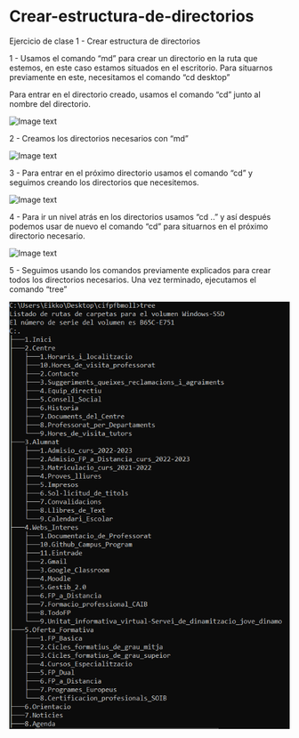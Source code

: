 # Crear-estructura-de-directorios
Ejercicio de clase 1 - Crear estructura de directorios

1 - Usamos el comando “md” para crear un directorio en la ruta que estemos, en este caso estamos situados en el escritorio. Para situarnos previamente en este, necesitamos el comando “cd desktop”

Para entrar en el directorio creado, usamos el comando “cd” junto al nombre del directorio.

![Image text](https://github.com/DavidMuletMelia/Crear-estructura-de-directorios/blob/main/Pr%C3%A1ctica%20MS-DOS/1a.PNG)


2 - Creamos los directorios necesarios con “md”

![Image text](https://github.com/DavidMuletMelia/Crear-estructura-de-directorios/blob/main/Pr%C3%A1ctica%20MS-DOS/2a.PNG)

3 - Para entrar en el próximo directorio usamos el comando “cd” y seguimos creando los directorios que necesitemos.

![Image text](https://github.com/DavidMuletMelia/Crear-estructura-de-directorios/blob/main/Pr%C3%A1ctica%20MS-DOS/3a.PNG)

4 - Para ir un nivel atrás en los directorios usamos “cd ..” y así después podemos usar de nuevo el comando “cd” para situarnos en el próximo directorio necesario.

![Image text](https://github.com/DavidMuletMelia/Crear-estructura-de-directorios/blob/main/Pr%C3%A1ctica%20MS-DOS/4a.PNG)

5 - Seguimos usando los comandos previamente explicados para crear todos los directorios necesarios. Una vez terminado, ejecutamos el comando “tree”

![Image text](https://github.com/DavidMuletMelia/Crear-estructura-de-directorios/blob/main/Pr%C3%A1ctica%20MS-DOS/6.PNG)
